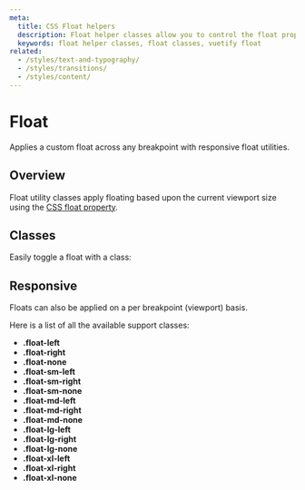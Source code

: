 ```yaml
---
meta:
  title: CSS Float helpers
  description: Float helper classes allow you to control the float property of an element based upon the viewport size.
  keywords: float helper classes, float classes, vuetify float
related:
  - /styles/text-and-typography/
  - /styles/transitions/
  - /styles/content/
---
```


# Float

Applies a custom float across any breakpoint with responsive float utilities.

<entry-ad />

## Overview

Float utility classes apply floating based upon the current viewport size using the [CSS float property](https://developer.mozilla.org/en-US/docs/Web/CSS/float).

<breakpoints-table />

## Classes

Easily toggle a float with a class:

<example file="float/classes" />

## Responsive

Floats can also be applied on a per breakpoint (viewport) basis.

<example file="float/responsive" />

Here is a list of all the available support classes:

- **.float-left**
- **.float-right**
- **.float-none**
- **.float-sm-left**
- **.float-sm-right**
- **.float-sm-none**
- **.float-md-left**
- **.float-md-right**
- **.float-md-none**
- **.float-lg-left**
- **.float-lg-right**
- **.float-lg-none**
- **.float-xl-left**
- **.float-xl-right**
- **.float-xl-none**

<backmatter />
